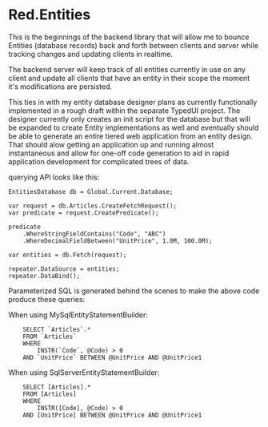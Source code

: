 ﻿# Red.Entities 

This is the beginnings of the backend library that will allow me to bounce Entities (database records) 
back and forth between clients and server while tracking changes and updating clients in realtime.

The backend server will keep track of all entities currently in use on any client and update all 
clients that have an entity in their scope the moment it's modifications are persisted.

This ties in with my entity database designer plans as currently functionally implemented in a rough 
draft within the separate TypedUI project. The designer currently only creates an init script for the
database but that will be expanded to create Entity implementations as well and eventually should be
able to generate an entire tiered web application from an entity design. That should alow getting an
application up and running almost instantaneous and allow for one-off code generation to aid in rapid
application development for complicated trees of data.

querying API looks like this:

    EntitiesDatabase db = Global.Current.Database;

    var request = db.Articles.CreateFetchRequest();
    var predicate = request.CreatePredicate();

    predicate
        .WhereStringFieldContains("Code", "ABC")
        .WhereDecimalFieldBetween("UnitPrice", 1.0M, 100.0M);

    var entities = db.Fetch(request);

    repeater.DataSource = entities;
    repeater.DataBind();

Parameterized SQL is generated behind the scenes to make the above code produce these queries:

When using MySqlEntityStatementBuilder:
````
	SELECT `Articles`.* 
	FROM `Articles` 
	WHERE 
		INSTR(`Code`, @Code) > 0 
	AND	`UnitPrice` BETWEEN @UnitPrice AND @UnitPrice1
````
When using SqlServerEntityStatementBuilder:
````
	SELECT [Articles].* 
	FROM [Articles] 
	WHERE 
		INSTR([Code], @Code) > 0 
	AND	[UnitPrice] BETWEEN @UnitPrice AND @UnitPrice1
````

